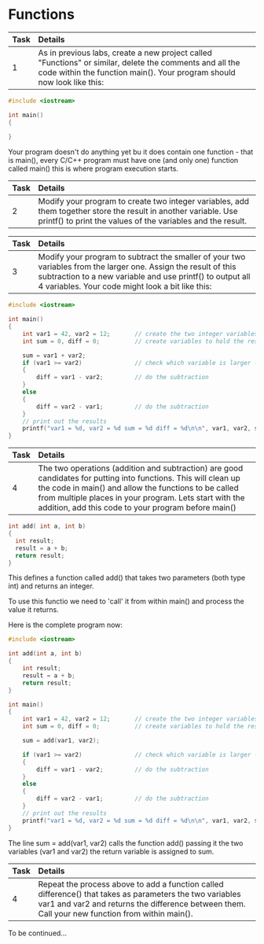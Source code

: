 # Functions

| Task | Details |
| :--- | :--- |
| 1 | As in previous labs, create a new project called "Functions" or similar, delete the comments and all the code within the function main(). Your program should now look like this:

```C++
#include <iostream>

int main()
{
    
}
```

Your program doesn't do anything yet bu it does contain one function - that is main(), every C/C++ program must have one (and only one) function called main() this is where program execution starts.

| Task | Details |
| :--- | :--- |
| 2 | Modify your program to create two integer variables, add them together store the result in another variable. Use printf() to print the values of the variables and the result.

| Task | Details |
| :--- | :--- |
| 3 | Modify your program to subtract the smaller of your two variables from the larger one. Assign the result of this subtraction to a new variable and use printf() to output all 4 variables. Your code might look a bit like this:

```C++
#include <iostream>

int main()
{
    int var1 = 42, var2 = 12;       // create the two integer variables
    int sum = 0, diff = 0;          // create variables to hold the reslts of the calculation

    sum = var1 + var2;
    if (var1 >= var2)               // check which variable is larger - also this covers the case where they are the same
    {
        diff = var1 - var2;         // do the subtraction
    }
    else
    {
        diff = var2 - var1;         // do the subtraction
    }
    // print out the results
    printf("var1 = %d, var2 = %d sum = %d diff = %d\n\n", var1, var2, sum, diff);
}
```

| Task | Details |
| :--- | :--- |
| 4 | The two operations (addition and subtraction) are good candidates for putting into functions. This will clean up the code in main() and allow the functions to be called from multiple places in your program. Lets start with the addition, add this code to your program before main()

```C++
int add( int a, int b)
{
  int result;
  result = a + b;
  return result;
}
```

This defines a function called add() that takes two parameters (both type int) and returns an integer.

To use this functio we need to 'call' it from within main() and process the value it returns.

Here is the complete program now:

```C++
#include <iostream>

int add(int a, int b)
{
    int result;
    result = a + b;
    return result;
}

int main()
{
    int var1 = 42, var2 = 12;       // create the two integer variables
    int sum = 0, diff = 0;          // create variables to hold the reslts of the calculation

    sum = add(var1, var2);

    if (var1 >= var2)               // check which variable is larger - also this covers the case where they are the same
    {
        diff = var1 - var2;         // do the subtraction
    }
    else
    {
        diff = var2 - var1;         // do the subtraction
    }
    // print out the results
    printf("var1 = %d, var2 = %d sum = %d diff = %d\n\n", var1, var2, sum, diff);
}
```
The line sum = add(var1, var2) calls the function add() passing it the two variables (var1 and var2) the return variable is assigned to sum.

| Task | Details |
| :--- | :--- |
| 4 | Repeat the process above to add a function called difference() that takes as parameters the two variables var1 and var2 and returns the difference between them. Call your new function from within main().


To be continued...